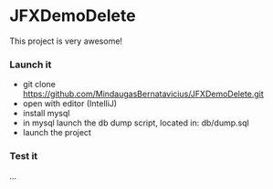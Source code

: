 # JFXDemoDelete

This project is very awesome!

### Launch it

- git clone https://github.com/MindaugasBernatavicius/JFXDemoDelete.git
- open with editor (IntelliJ)
- install mysql
- in mysql launch the db dump script, located in: db/dump.sql
- launch the project

### Test it 

...